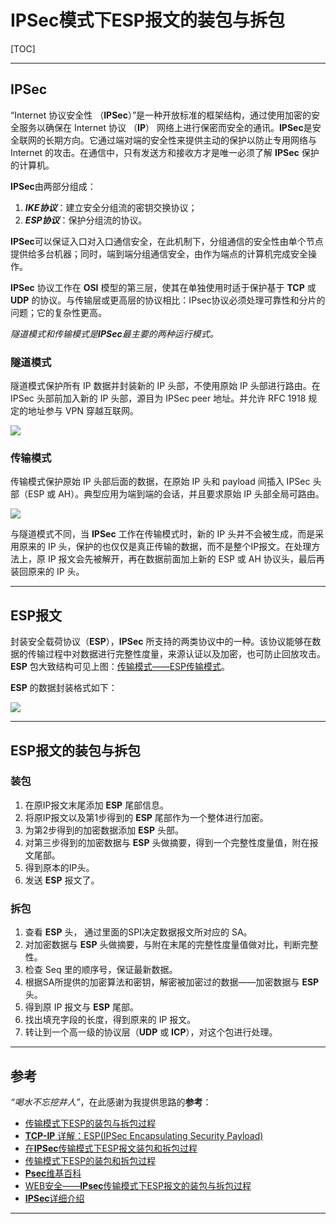 # **IPSec**模式下**ESP**报文的装包与拆包

[TOC]

---

## **IPSec**

“Internet 协议安全性 （**IPSec**）”是一种开放标准的框架结构，通过使用加密的安全服务以确保在 Internet 协议 （**IP**） 网络上进行保密而安全的通讯。**IPSec**是安全联网的长期方向。它通过端对端的安全性来提供主动的保护以防止专用网络与 Internet 的攻击。在通信中，只有发送方和接收方才是唯一必须了解 **IPSec** 保护的计算机。 

**IPSec**由两部分组成：

1.  ***IKE协议***：建立安全分组流的密钥交换协议；
2.  ***ESP协议***：保护分组流的协议。

**IPSec**可以保证入口对入口通信安全，在此机制下，分组通信的安全性由单个节点提供给多台机器；同时，端到端分组通信安全，由作为端点的计算机完成安全操作。

**IPSec** 协议工作在 **OSI** 模型的第三层，使其在单独使用时适于保护基于 **TCP** 或 **UDP** 的协议。与传输层或更高层的协议相比：IPsec协议必须处理可靠性和分片的问题；它的复杂性更高。

*隧道模式和传输模式是**IPSec**最主要的两种运行模式。*



### 隧道模式

隧道模式保护所有 IP 数据并封装新的 IP 头部，不使用原始 IP 头部进行路由。在 IPSec 头部前加入新的 IP 头部，源目为 IPSec peer 地址。并允许 RFC 1918 规定的地址参与 VPN 穿越互联网。

![](https://ws4.sinaimg.cn/bmiddle/006tNbRwgy1fyggv4g30xj317y0myn0p.jpg)



### 传输模式

传输模式保护原始 IP 头部后面的数据，在原始 IP 头和 payload 间插入 IPSec 头部（ESP 或 AH）。典型应用为端到端的会话，并且要求原始 IP 头部全局可路由。

![](https://ws4.sinaimg.cn/bmiddle/006tNbRwgy1fyggwqx3p6j319k0nigp6.jpg)

与隧道模式不同，当 **IPSec** 工作在传输模式时，新的 IP 头并不会被生成，而是采用原来的 IP 头，保护的也仅仅是真正传输的数据，而不是整个IP报文。在处理方法上，原 IP 报文会先被解开，再在数据前面加上新的 ESP 或 AH 协议头，最后再装回原来的 IP 头。



---

## **ESP**报文

封装安全载荷协议（**ESP**），**IPSec** 所支持的两类协议中的一种。该协议能够在数据的传输过程中对数据进行完整性度量，来源认证以及加密，也可防止回放攻击。**ESP** 包大致结构可见上图：[传输模式——ESP传输模式](https://github.com/LovelyBuggies/C_InfoSecurity_Experiments/blob/master/ESP/IPSec%E4%BC%A0%E8%BE%93%E6%A8%A1%E5%BC%8F%E4%B8%8BESP%E6%8A%A5%E6%96%87%E7%9A%84%E8%A3%85%E5%8C%85%E4%B8%8E%E6%8B%86%E5%8C%85%E8%BF%87%E7%A8%8B.md#%E9%9A%A7%E9%81%93%E6%A8%A1%E5%BC%8F)。

**ESP** 的数据封装格式如下：

![](https://ws1.sinaimg.cn/bmiddle/006tNbRwgy1fyghptjfz8j31fg0m2wht.jpg)



---

## **ESP**报文的装包与拆包

### 装包

1. 在原IP报文末尾添加 **ESP** 尾部信息。
2. 将原IP报文以及第1步得到的 **ESP** 尾部作为一个整体进行加密。
3. 为第2步得到的加密数据添加 **ESP** 头部。
4. 对第三步得到的加密数据与 **ESP** 头做摘要，得到一个完整性度量值，附在报文尾部。
5. 得到原本的IP头。
6. 发送 **ESP** 报文了。



### 拆包

1. 查看 **ESP** 头， 通过里面的SPI决定数据报文所对应的 SA。
2. 对加密数据与 **ESP** 头做摘要，与附在末尾的完整性度量值做对比，判断完整性。
3. 检查 Seq 里的顺序号，保证最新数据。
4. 根据SA所提供的加密算法和密钥，解密被加密过的数据——加密数据与 **ESP** 头。
5. 得到原 IP 报文与 **ESP** 尾部。
6. 找出填充字段的长度，得到原来的 IP 报文。
7. 转让到一个高一级的协议层（**UDP** 或 **ICP**），对这个包进行处理。



---

## 参考

*“喝水不忘挖井人”*，在此感谢为我提供思路的**参考**：

- [传输模式下ESP的装包与拆包过程](https://wenku.baidu.com/view/c111a51c6bd97f192279e925.html)
- [**TCP-IP** 详解：ESP(IPSec Encapsulating Security Payload)](https://blog.csdn.net/wdscq1234/article/details/52705458)
- [在**IPSec**传输模式下ESP报文装包和拆包过程](https://blog.csdn.net/tl437002770/article/details/51107399)
- [传输模式下ESP的装包和拆包过程](http://blog.sina.com.cn/s/blog_64ffd1280101egtj.html)
- [**Psec**维基百科](http://zh.wikipedia.org/wiki/IPsec)
- [WEB安全——**IPsec**传输模式下ESP报文的装包与拆包过程](https://www.cnblogs.com/2014-cjs/p/4068923.html)
- [**IPSec**详细介绍](https://wenku.baidu.com/view/28ee3fd4fab069dc502201ab.html)



---